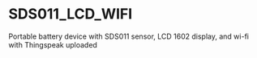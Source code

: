 # SDS011_LCD_WIFI
Portable battery device with SDS011 sensor, LCD 1602 display, and wi-fi with Thingspeak uploaded
